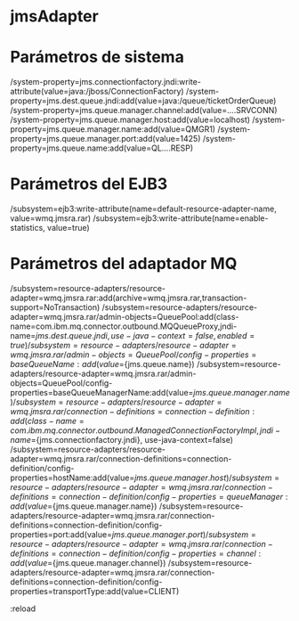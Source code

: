 # jmsAdapter

Parámetros de sistema
=====================
/system-property=jms.connectionfactory.jndi:write-attribute(value=java:/jboss/ConnectionFactory)
/system-property=jms.dest.queue.jndi:add(value=java:/queue/ticketOrderQueue)
/system-property=jms.queue.manager.channel:add(value=....SRVCONN)
/system-property=jms.queue.manager.host:add(value=localhost)
/system-property=jms.queue.manager.name:add(value=QMGR1)
/system-property=jms.queue.manager.port:add(value=1425)
/system-property=jms.queue.name:add(value=QL....RESP)

Parámetros del EJB3
=====================
/subsystem=ejb3:write-attribute(name=default-resource-adapter-name, value=wmq.jmsra.rar)
/subsystem=ejb3:write-attribute(name=enable-statistics, value=true)

Parámetros del adaptador MQ
============================
/subsystem=resource-adapters/resource-adapter=wmq.jmsra.rar:add(archive=wmq.jmsra.rar,transaction-support=NoTransaction)
/subsystem=resource-adapters/resource-adapter=wmq.jmsra.rar/admin-objects=QueuePool:add(class-name=com.ibm.mq.connector.outbound.MQQueueProxy,jndi-name=${jms.dest.queue.jndi},use-java-context=false,enabled=true)
/subsystem=resource-adapters/resource-adapter=wmq.jmsra.rar/admin-objects=QueuePool/config-properties=baseQueueName:add(value=${jms.queue.name})
/subsystem=resource-adapters/resource-adapter=wmq.jmsra.rar/admin-objects=QueuePool/config-properties=baseQueueManagerName:add(value=${jms.queue.manager.name})
/subsystem=resource-adapters/resource-adapter=wmq.jmsra.rar/connection-definitions=connection-definition:add(class-name=com.ibm.mq.connector.outbound.ManagedConnectionFactoryImpl,jndi-name=${jms.connectionfactory.jndi}, use-java-context=false)
/subsystem=resource-adapters/resource-adapter=wmq.jmsra.rar/connection-definitions=connection-definition/config-properties=hostName:add(value=${jms.queue.manager.host})
/subsystem=resource-adapters/resource-adapter=wmq.jmsra.rar/connection-definitions=connection-definition/config-properties=queueManager:add(value=${jms.queue.manager.name})
/subsystem=resource-adapters/resource-adapter=wmq.jmsra.rar/connection-definitions=connection-definition/config-properties=port:add(value=${jms.queue.manager.port})
/subsystem=resource-adapters/resource-adapter=wmq.jmsra.rar/connection-definitions=connection-definition/config-properties=channel:add(value=${jms.queue.manager.channel})
/subsystem=resource-adapters/resource-adapter=wmq.jmsra.rar/connection-definitions=connection-definition/config-properties=transportType:add(value=CLIENT)

:reload

